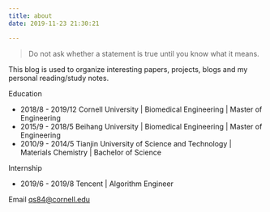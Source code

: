 ```yaml
---
title: about
date: 2019-11-23 21:30:21

---
```


> Do not ask whether a statement is true until you know what it means.

This blog is used to organize interesting papers, projects, blogs and my personal reading/study notes.

Education

- 2018/8 - 2019/12    Cornell University | Biomedical Engineering | Master of Engineering
- 2015/9 - 2018/5    Beihang University | Biomedical Engineering | Master of Engineering
- 2010/9 - 2014/5    Tianjin University of Science and Technology | Materials Chemistry | Bachelor of Science

Internship

- 2019/6 - 2019/8    Tencent | Algorithm Engineer

Email    qs84@cornell.edu









